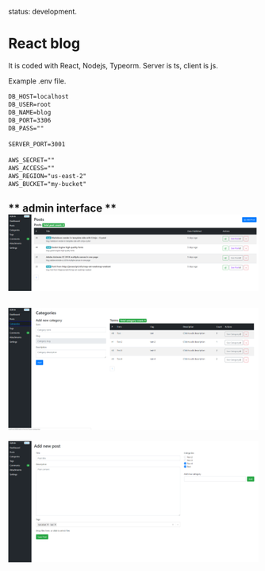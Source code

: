 status: development.

# React blog
It is coded with React, Nodejs, Typeorm. Server is ts, client is js.

Example .env file.

```
DB_HOST=localhost
DB_USER=root
DB_NAME=blog
DB_PORT=3306
DB_PASS=""

SERVER_PORT=3001

AWS_SECRET=""
AWS_ACCESS=""
AWS_REGION="us-east-2"
AWS_BUCKET="my-bucket"
```
** admin interface **
![](https://github.com/ozergul/blog-react/blob/master/img/1.png)
------------------------------------
![](https://github.com/ozergul/blog-react/blob/master/img/2.png)
------------------------------------
![](https://github.com/ozergul/blog-react/blob/master/img/3.png)
